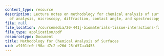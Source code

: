 ```yaml
---
content_type: resource
description: Lecture notes on methodology for chemical analysis of surfaces, objectives
  of analysis, microscopy, diffraction, contact angle, and spectroscopy.
file: null
file_location: /coursemedia/20-441j-biomaterials-tissue-interactions-fall-2009/a9101fe0f90ad7c2e26d25fd57aa3455_MIT20_441JF09_read08_spec2.pdf
file_type: application/pdf
resourcetype: Document
title: Methodology for Chemical Analysis of Surfaces
uid: a9101fe0-f90a-d7c2-e26d-25fd57aa3455
---
```

